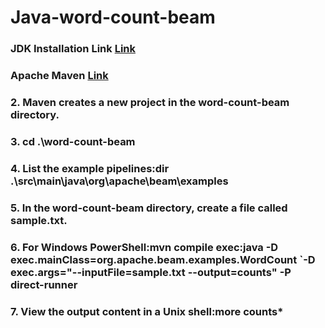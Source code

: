 # Java-word-count-beam

### JDK Installation Link [Link](https://www.oracle.com/java/technologies/downloads/#jdk19-windows)
### Apache Maven [Link](https://maven.apache.org/download.cgi)

### 2. Maven creates a new project in the word-count-beam directory.
### 3. cd .\word-count-beam
### 4. List the example pipelines:dir .\src\main\java\org\apache\beam\examples
### 5. In the word-count-beam directory, create a file called sample.txt.
### 6. For Windows PowerShell:mvn compile exec:java -D exec.mainClass=org.apache.beam.examples.WordCount `-D exec.args="--inputFile=sample.txt --output=counts" -P       direct-runner
### 7. View the output content in a Unix shell:more counts*
